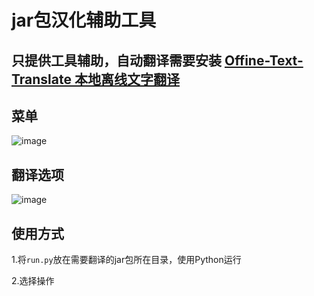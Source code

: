 # jar包汉化辅助工具

## 只提供工具辅助，自动翻译需要安装 [Offine-Text-Translate 本地离线文字翻译](https://github.com/jianchang512/ott)

## 菜单

![image](https://github.com/user-attachments/assets/fbc23379-612d-4b23-9e3f-169c988a75ab)

## 翻译选项

![image](https://github.com/user-attachments/assets/0ab491ef-b412-4707-a6a6-3725c90331d2)

## 使用方式

1.将`run.py`放在需要翻译的jar包所在目录，使用Python运行

2.选择操作
